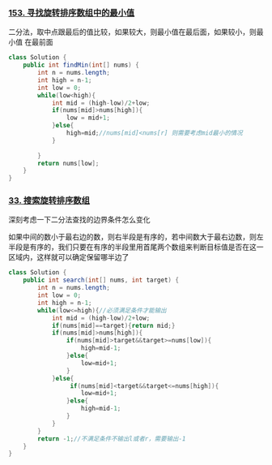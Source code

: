 ### [153. 寻找旋转排序数组中的最小值](https://leetcode-cn.com/problems/find-minimum-in-rotated-sorted-array/)

二分法，取中点跟最后的值比较，如果较大，则最小值在最后面，如果较小，则最小值 在最前面

```java
class Solution {
    public int findMin(int[] nums) {
        int n = nums.length;
        int high = n-1;
        int low = 0;
        while(low<high){
            int mid = (high-low)/2+low;
            if(nums[mid]>nums[high]){
                low = mid+1;
            }else{
                high=mid;//nums[mid]<nums[r] 则需要考虑mid最小的情况
            }
            
        }
        return nums[low];
    }
}
```

### [33. 搜索旋转排序数组](https://leetcode-cn.com/problems/search-in-rotated-sorted-array/)

深刻考虑一下二分法查找的边界条件怎么变化

如果中间的数小于最右边的数，则右半段是有序的，若中间数大于最右边数，则左半段是有序的，我们只要在有序的半段里用首尾两个数组来判断目标值是否在这一区域内，这样就可以确定保留哪半边了

```java
class Solution {
    public int search(int[] nums, int target) {
        int n = nums.length;
        int low = 0;
        int high = n-1;
        while(low<=high){//必须满足条件才能输出
            int mid = (high-low)/2+low;
            if(nums[mid]==target){return mid;}
            if(nums[mid]>nums[high]){
                if(nums[mid]>target&&target>=nums[low]){
                    high=mid-1;
                }else{
                    low=mid+1;
                }
            }else{
                 if(nums[mid]<target&&target<=nums[high]){
                    low=mid+1;
                }else{
                    high=mid-1;
                }
            }
        }
        return -1;//不满足条件不输出l或者r，需要输出-1
    }
}
```

